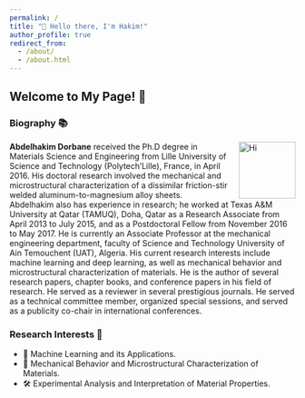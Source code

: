 ```yaml
---
permalink: /
title: "👋 Hello there, I'm Hakim!"
author_profile: true
redirect_from: 
  - /about/
  - /about.html
---
```


## Welcome to My Page! 🚀

### Biography 📚

<div style="float: right; margin-left: 20px;">
  <img src="https://adorbane.github.io/images/biography.jpg" alt="Hi" width="100">
</div>

**Abdelhakim Dorbane** received the Ph.D degree in Materials Science and Engineering from Lille University of Science and Technology (Polytech’Lille), France, in April 2016. His doctoral research involved the mechanical and microstructural characterization of a dissimilar friction-stir welded aluminum-to-magnesium alloy sheets. Abdelhakim also has experience in research; he worked at Texas A&M University at Qatar (TAMUQ), Doha, Qatar as a Research Associate from April 2013 to July 2015, and as a Postdoctoral Fellow from November 2016 to May 2017. He is currently an Associate Professor at the mechanical engineering department, faculty of Science and Technology University of Ain Temouchent (UAT), Algeria. His current research interests include machine learning and deep learning, as well as mechanical behavior and microstructural characterization of materials. He is the author of several research papers, chapter books, and conference papers in his field of research. He served as a reviewer in several prestigious journals. He served as a technical committee member, organized special sessions, and served as a publicity co-chair in international conferences.

### Research Interests 🧠

- 🤖 Machine Learning and its Applications.
- 🔬 Mechanical Behavior and Microstructural Characterization of Materials.
- 🛠️ Experimental Analysis and Interpretation of Material Properties.
